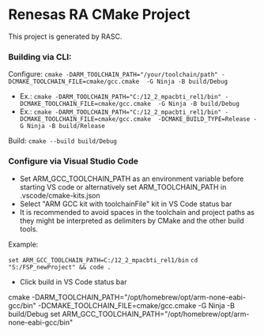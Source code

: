 # Renesas RA CMake Project

This project is generated by RASC.

###  Building via CLI:
Configure: ```cmake -DARM_TOOLCHAIN_PATH="/your/toolchain/path" -DCMAKE_TOOLCHAIN_FILE=cmake/gcc.cmake  -G Ninja -B build/Debug```

- Ex.: ```cmake -DARM_TOOLCHAIN_PATH="C:/12_2_mpacbti_rel1/bin" -DCMAKE_TOOLCHAIN_FILE=cmake/gcc.cmake  -G Ninja -B build/Debug```
- Ex.: ```cmake -DARM_TOOLCHAIN_PATH="C:/12_2_mpacbti_rel1/bin" -DCMAKE_TOOLCHAIN_FILE=cmake/gcc.cmake  -DCMAKE_BUILD_TYPE=Release -G Ninja -B build/Release```

Build: ```cmake --build build/Debug```


### Configure via Visual Studio Code
- Set ARM_GCC_TOOLCHAIN_PATH as an environment variable before starting VS code or alternatively set ARM_TOOLCHAIN_PATH in .vscode/cmake-kits.json
- Select "ARM GCC kit with toolchainFile" kit in VS Code status bar
- It is recommended to avoid spaces in the toolchain and project paths as they might be interpreted as delimiters by CMake and the other build tools.

Example:

```set ARM_GCC_TOOLCHAIN_PATH=C:/12_2_mpacbti_rel1/bin```
```cd "S:/FSP_newProject" && code .```

- Click build in VS Code status bar


cmake -DARM_TOOLCHAIN_PATH="/opt/homebrew/opt/arm-none-eabi-gcc/bin" -DCMAKE_TOOLCHAIN_FILE=cmake/gcc.cmake  -G Ninja -B build/Debug
set ARM_GCC_TOOLCHAIN_PATH="/opt/homebrew/opt/arm-none-eabi-gcc/bin"